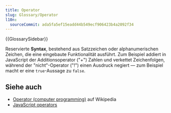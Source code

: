```yaml
---
title: Operator
slug: Glossary/Operator
l10n:
  sourceCommit: ada5fa5ef15eadd44b549ecf906423b4a2092f34
---
```


{{GlossarySidebar}}

Reservierte **Syntax**, bestehend aus Satzzeichen oder alphanumerischen Zeichen, die eine eingebaute Funktionalität ausführt. Zum Beispiel addiert in JavaScript der Additionsoperator ("+") Zahlen und verkettet Zeichenfolgen, während der "nicht"-Operator ("!") einen Ausdruck negiert — zum Beispiel macht er eine `true`-Aussage zu `false`.

## Siehe auch

- [Operator (computer programming)](<https://en.wikipedia.org/wiki/Operator_(computer_programming)>) auf Wikipedia
- [JavaScript operators](/de/docs/Web/JavaScript/Reference/Operators)
